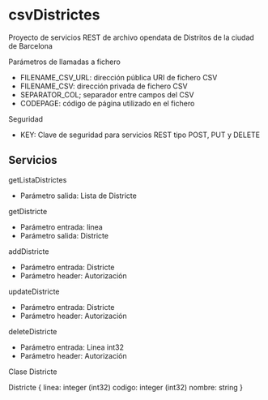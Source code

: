 csvDistrictes
===========

Proyecto de servicios REST de archivo opendata de Distritos de la ciudad de Barcelona

Parámetros de llamadas a fichero

* FILENAME_CSV_URL: dirección pública URI de fichero CSV
* FILENAME_CSV: dirección privada de fichero CSV
* SEPARATOR_COL; separador entre campos del CSV
* CODEPAGE: código de página utilizado en el fichero

Seguridad

* KEY: Clave de seguridad para servicios REST tipo POST, PUT y DELETE

Servicios 
---------


getListaDistrictes
* Parámetro salida: Lista de Districte

getDistricte
* Parámetro entrada: linea   
* Parámetro salida: Districte

addDistricte
* Parámetro entrada: Districte
* Parámetro header: Autorización

updateDistricte
* Parámetro entrada: Districte
* Parámetro header: Autorización

deleteDistricte
* Parámetro entrada: Linea int32 
* Parámetro header: Autorización

Clase Districte

Districte
 {
linea:	integer (int32)
codigo: integer (int32)
nombre: string
}